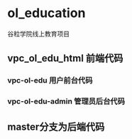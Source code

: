 # ol_education
谷粒学院线上教育项目
##  vpc_ol_edu_html 前端代码
### vpc-ol-edu 用户前台代码
### vpc-ol-edu-admin 管理员后台代码
##  master分支为后端代码
